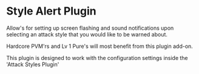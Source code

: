 # Style Alert Plugin
Allow's for setting up screen flashing and sound notifications upon selecting an attack style that you would like to be warned about.

Hardcore PVM'rs and Lv 1 Pure's will most benefit from this plugin add-on.

This plugin is designed to work with the configuration settings inside the 'Attack Styles Plugin'